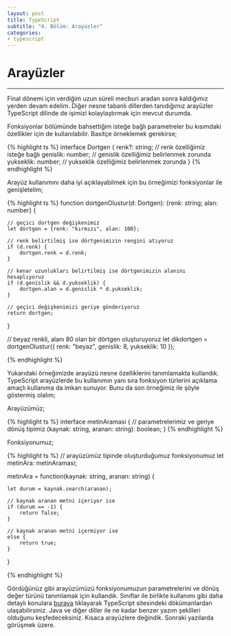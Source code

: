 ```yaml
---
layout: post
title: TypeScript 
subtitle: "4. Bölüm: Arayüzler"
categories:
- typescript
---
```


# Arayüzler
-----------
Final dönemi için verdiğim uzun süreli mecburi aradan sonra kaldığımız yerden devam edelim.
Diğer nesne tabanlı dillerden tanıdığımız arayüzler TypeScript dilinde de işimizi kolaylaştırmak için mevcut durumda.  

Fonksiyonlar bölümünde bahsettiğim isteğe bağlı parametreler bu kısımdaki özellikler için de kullanılabilir.
Basitçe örneklemek gerekirse;  

{% highlight ts %}
interface Dortgen {
    renk?: string; 	// renk özelliğimiz isteğe bağlı
    genislik: number;	// genislik özelliğimiz belirlenmek zorunda
    yukseklik: number;	// yukseklik özelliğimiz belirlenmek zorunda
}
{% endhighlight %}

Arayüz kullanımını daha iyi açıklayabilmek için bu örneğimizi fonksiyonlar ile genişletelim;

{% highlight ts %}
function dortgenOlustur(d: Dortgen): {renk: string; alan: number} {
	
    // geçici dortgen değişkenimiz
    let dortgen = {renk: "kırmızı", alan: 100};

    // renk belirtilmiş ise dörtgenimizin rengini atıyoruz
    if (d.renk) {
        dortgen.renk = d.renk;
    }

    // kenar uzunlukları belirtilmiş ise dörtgenimizin alanını hesaplıyoruz
    if (d.genislik && d.yukseklik) {
        dortgen.alan = d.genislik * d.yukseklik;
    }

    // geçici değişkenimizi geriye gönderiyoruz
    return dortgen;
}

// beyaz renkli, alanı 80 olan bir dörtgen oluşturuyoruz
let dikdortgen = dortgenOlustur({ renk: "beyaz", genislik: 8, yukseklik: 10 });

{% endhighlight %}

Yukarıdaki örneğimizde arayüzü nesne özelliklerini tanımlamakta kullandık.
TypeScript arayüzlerde bu kullanımın yanı sıra fonksiyon türlerini açıklama amaçlı kullanıma da imkan sunuyor.
Bunu da son örneğimiz ile şöyle göstermiş olalım;

Arayüzümüz;  

{% highlight ts %}
interface metinAramasi {
	// parametrelerimiz ve geriye dönüş tipimiz
    (kaynak: string, aranan: string): boolean;
}
{% endhighlight %}

Fonksiyonumuz;

{% highlight ts %}
// arayüzümüz tipinde oluşturduğumuz fonksiyonumuz
let metinAra: metinAramasi;

metinAra = function(kaynak: string, aranan: string) {

    let durum = kaynak.search(aranan);

    // kaynak aranan metni içeriyor ise
    if (durum == -1) {
        return false;
    }

    // kaynak aranan metni içermiyor ise
    else {
        return true;
    }
}

{% endhighlight %}

Gördüğünüz gibi arayüzümüzü fonksiyonumuzun parametrelerini ve dönüş değer türünü tanımlamak için kullandık.
Sınıflar ile birlikte kullanımı gibi daha detaylı konulara [buraya][0] tıklayarak TypeScript sitesindeki dökümanlardan ulaşabilirsiniz.
Java ve diğer diller ile ne kadar benzer yazım şekilleri olduğunu keşfedeceksiniz.
Kısaca arayüzlere değindik. Sonraki yazılarda görüşmek üzere.

[0]: http://www.typescriptlang.org/docs/handbook/interfaces.html